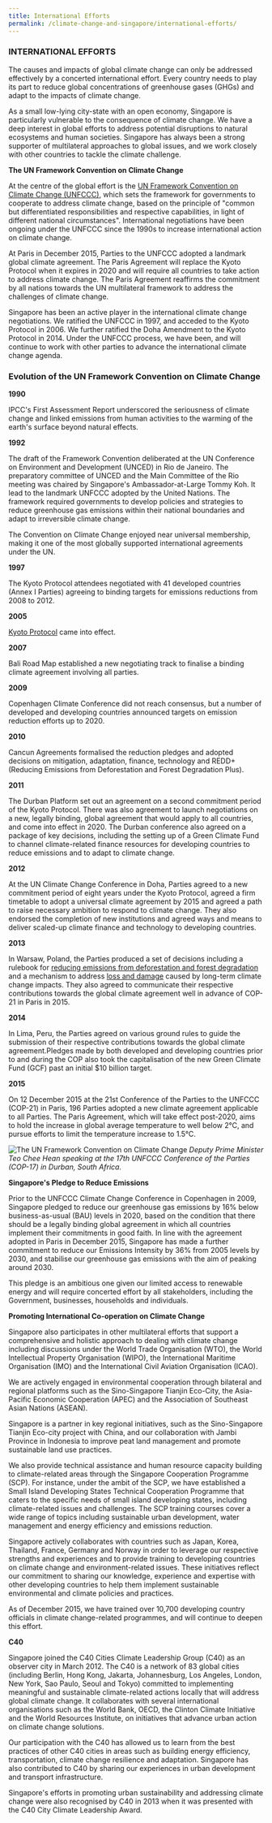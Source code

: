 ```yaml
---
title: International Efforts
permalink: /climate-change-and-singapore/international-efforts/
---
```


### INTERNATIONAL EFFORTS

The causes and impacts of global climate change can only be addressed effectively by a concerted international effort. Every country needs to play its part to reduce global concentrations of greenhouse gases (GHGs) and adapt to the impacts of climate change.

As a small low-lying city-state with an open economy, Singapore is particularly vulnerable to the consequence of climate change. We have a deep interest in global efforts to address potential disruptions to natural ecosystems and human societies. Singapore has always been a strong supporter of multilateral approaches to global issues, and we work closely with other countries to tackle the climate challenge.

**The UN Framework Convention on Climate Change**

At the centre of the global effort is the [UN Framework Convention on Climate Change (UNFCCC)](http://unfccc.int/), which sets the framework for governments to cooperate to address climate change, based on the principle of "common but differentiated responsibilities and respective capabilities, in light of different national circumstances". International negotiations have been ongoing under the UNFCCC since the 1990s to increase international action on climate change.

At Paris in December 2015, Parties to the UNFCCC adopted a landmark global climate agreement. The Paris Agreement will replace the Kyoto Protocol when it expires in 2020 and will require all countries to take action to address climate change. The Paris Agreement reaffirms the commitment by all nations towards the UN multilateral framework to address the challenges of climate change.

Singapore has been an active player in the international climate change negotiations. We ratified the UNFCCC in 1997, and acceded to the Kyoto Protocol in 2006. We further ratified the Doha Amendment to the Kyoto Protocol in 2014. Under the UNFCCC process, we have been, and will continue to work with other parties to advance the international climate change agenda.

### Evolution of the UN Framework Convention on Climate Change

**1990**

IPCC's First Assessment Report underscored the seriousness of climate change and linked emissions from human activities to the warming of the earth's surface beyond natural effects.

**1992**

The draft of the Framework Convention deliberated at the UN Conference on Environment and Development (UNCED) in Rio de Janeiro. The preparatory committee of UNCED and the Main Committee of the Rio meeting was chaired by Singapore's Ambassador-at-Large Tommy Koh. It lead to the landmark UNFCCC adopted by the United Nations. The framework required governments to develop policies and strategies to reduce greenhouse gas emissions within their national boundaries and adapt to irreversible climate change.

The Convention on Climate Change enjoyed near universal membership, making it one of the most globally supported international agreements under the UN.

**1997**

The Kyoto Protocol attendees negotiated with 41 developed countries (Annex I Parties) agreeing to binding targets for emissions reductions from 2008 to 2012.

**2005**

[Kyoto Protocol](http://unfccc.int/kyoto_protocol/items/2830.php) came into effect.

**2007**

Bali Road Map established a new negotiating track to finalise a binding climate agreement involving all parties.

**2009**

Copenhagen Climate Conference did not reach consensus, but a number of developed and developing countries announced targets on emission reduction efforts up to 2020.

**2010**

Cancun Agreements formalised the reduction pledges and adopted decisions on mitigation, adaptation, finance, technology and REDD+ (Reducing Emissions from Deforestation and Forest Degradation Plus).

**2011**

The Durban Platform set out an agreement on a second commitment period of the Kyoto Protocol. There was also agreement to launch negotiations on a new, legally binding, global agreement that would apply to all countries, and come into effect in 2020. The Durban conference also agreed on a package of key decisions, including the setting up of a Green Climate Fund to channel climate-related finance resources for developing countries to reduce emissions and to adapt to climate change.

**2012**

At the UN Climate Change Conference in Doha, Parties agreed to a new commitment period of eight years under the Kyoto Protocol, agreed a firm timetable to adopt a universal climate agreement by 2015 and agreed a path to raise necessary ambition to respond to climate change. They also endorsed the completion of new institutions and agreed ways and means to deliver scaled-up climate finance and technology to developing countries.

**2013**

In Warsaw, Poland, the Parties produced a set of decisions including a rulebook for [reducing emissions from deforestation and forest degradation](https://redd.unfccc.int/) and a mechanism to address [loss and damage](http://unfccc.int/adaptation/workstreams/loss_and_damage/items/6056.php) caused by long-term climate change impacts. They also agreed to communicate their respective contributions towards the global climate agreement well in advance of COP-21 in Paris in 2015.

**2014**

In Lima, Peru, the Parties agreed on various ground rules to guide the submission of their respective contributions towards the global climate agreement.Pledges made by both developed and developing countries prior to and during the COP also took the capitalisation of the new Green Climate Fund (GCF) past an initial $10 billion target.

**2015**

On 12 December 2015 at the 21st Conference of the Parties to the UNFCCC (COP-21) in Paris, 196 Parties adopted a new climate agreement applicable to all Parties. The Paris Agreement, which will take effect post-2020, aims to hold the increase in global average temperature to well below 2°C, and pursue efforts to limit the temperature increase to 1.5°C.

![The UN Framework Convention on Climate Change](https://www.nccs.gov.sg/images/default-source/default-album/the-un-framework-convention-on-climate-change.jpg "The UN Framework Convention on Climate Change")
*Deputy Prime Minister Teo Chee Hean speaking at the 17th UNFCCC Conference of the Parties (COP-17) in Durban, South Africa.*

**Singapore's Pledge to Reduce Emissions**

Prior to the UNFCCC Climate Change Conference in Copenhagen in 2009, Singapore pledged to reduce our greenhouse gas emissions by 16% below business-as-usual (BAU) levels in 2020, based on the condition that there should be a legally binding global agreement in which all countries implement their commitments in good faith. In line with the agreement adopted in Paris in December 2015, Singapore has made a further commitment to reduce our Emissions Intensity by 36% from 2005 levels by 2030, and stabilise our greenhouse gas emissions with the aim of peaking around 2030.

This pledge is an ambitious one given our limited access to renewable energy and will require concerted effort by all stakeholders, including the Government, businesses, households and individuals.

**Promoting International Co-operation on Climate Change**

Singapore also participates in other multilateral efforts that support a comprehensive and holistic approach to dealing with climate change including discussions under the World Trade Organisation (WTO), the World Intellectual Property Organisation (WIPO), the International Maritime Organisation (IMO) and the International Civil Aviation Organisation (ICAO).

We are actively engaged in environmental cooperation through bilateral and regional platforms such as the Sino-Singapore Tianjin Eco-City, the Asia-Pacific Economic Cooperation (APEC) and the Association of Southeast Asian Nations (ASEAN).

Singapore is a partner in key regional initiatives, such as the Sino-Singapore Tianjin Eco-city project with China, and our collaboration with Jambi Province in Indonesia to improve peat land management and promote sustainable land use practices.

We also provide technical assistance and human resource capacity building to climate-related areas through the Singapore Cooperation Programme (SCP). For instance, under the ambit of the SCP, we have established a Small Island Developing States Technical Cooperation Programme that caters to the specific needs of small island developing states, including climate-related issues and challenges. The SCP training courses cover a wide range of topics including sustainable urban development, water management and energy efficiency and emissions reduction.

Singapore actively collaborates with countries such as Japan, Korea, Thailand, France, Germany and Norway in order to leverage our respective strengths and experiences and to provide training to developing countries on climate change and environment-related issues. These initiatives reflect our commitment to sharing our knowledge, experience and expertise with other developing countries to help them implement sustainable environmental and climate policies and practices.

As of December 2015, we have trained over 10,700 developing country officials in climate change-related programmes, and will continue to deepen this effort.

**C40**

Singapore joined the C40 Cities Climate Leadership Group (C40) as an observer city in March 2012. The C40 is a network of 83 global cities (including Berlin, Hong Kong, Jakarta, Johannesburg, Los Angeles, London, New York, Sao Paulo, Seoul and Tokyo) committed to implementing meaningful and sustainable climate-related actions locally that will address global climate change. It collaborates with several international organisations such as the World Bank, OECD, the Clinton Climate Initiative and the World Resources Institute, on initiatives that advance urban action on climate change solutions.

Our participation with the C40 has allowed us to learn from the best practices of other C40 cities in areas such as building energy efficiency, transportation, climate change resilience and adaptation. Singapore has also contributed to C40 by sharing our experiences in urban development and transport infrastructure.

Singapore's efforts in promoting urban sustainability and addressing climate change were also recognised by C40 in 2013 when it was presented with the C40 City Climate Leadership Award.


